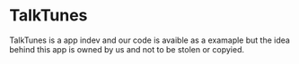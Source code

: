 TalkTunes
=========
TalkTunes is a  app indev and our code is avaible as a examaple but the idea behind this app is owned by us and not to be stolen or copyied.
